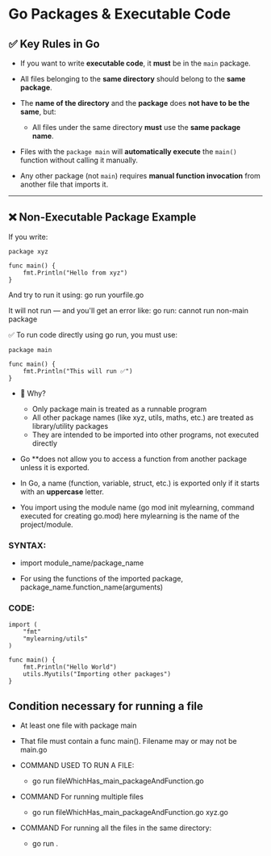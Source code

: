 # Go Packages & Executable Code

## ✅ Key Rules in Go

- If you want to write **executable code**, it **must** be in the `main` package.

- All files belonging to the **same directory** should belong to the **same package**.

- The **name of the directory** and the **package** does **not have to be the same**, but:
  - All files under the same directory **must** use the **same package name**.

- Files with the `package main` will **automatically execute** the `main()` function without calling it manually.

- Any other package (not `main`) requires **manual function invocation** from another file that imports it.

---

## ❌ Non-Executable Package Example
If you write:
```
package xyz

func main() {
	fmt.Println("Hello from xyz")
}
```
And try to run it using:
go run yourfile.go

It will not run — and you'll get an error like:
go run: cannot run non-main package

✅ To run code directly using go run, you must use:
```
package main

func main() {
	fmt.Println("This will run ✅")
}
```
- 🔎 Why?
  - Only package main is treated as a runnable program
  - All other package names (like xyz, utils, maths, etc.) are treated as library/utility packages
  - They are intended to be imported into other programs, not executed directly


- Go **does not allow you to access a function from another package unless it is exported.

- In Go, a name (function, variable, struct, etc.) is exported only if it starts with an **uppercase** letter.

- You import using the module name (go mod init mylearning, command executed for creating go.mod) here mylearning is the name of the project/module. 

### SYNTAX:
- import module_name/package_name

- For using the functions of the imported package, package_name.function_name(arguments)

### CODE:
```
import (
	"fmt"
	"mylearning/utils"
)

func main() {
	fmt.Println("Hello World")
	utils.Myutils("Importing other packages")
}
```

## Condition necessary for running a file

- At least one file with package main

- That file must contain a func main(). Filename may or may not be main.go

- COMMAND USED TO RUN A FILE:
   - go run fileWhichHas_main_packageAndFunction.go

- COMMAND For running multiple files
   - go run fileWhichHas_main_packageAndFunction.go xyz.go

- COMMAND For running all the files in the same directory:
  - go run . 

